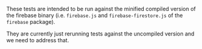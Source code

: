 These tests are intended to be run against the minified compiled version of the
firebase binary (i.e. `firebase.js` and `firebase-firestore.js` of the `firebase` 
package).

They are currently just rerunning tests against the uncompiled version and we
need to address that.
